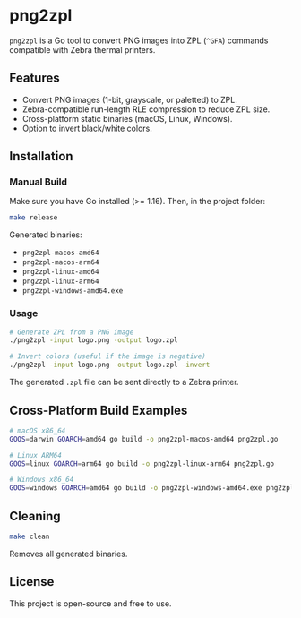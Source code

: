 # png2zpl

`png2zpl` is a Go tool to convert PNG images into ZPL (`^GFA`) commands compatible with Zebra thermal printers.

## Features

- Convert PNG images (1-bit, grayscale, or paletted) to ZPL.
- Zebra-compatible run-length RLE compression to reduce ZPL size.
- Cross-platform static binaries (macOS, Linux, Windows).
- Option to invert black/white colors.

## Installation

### Manual Build

Make sure you have Go installed (>= 1.16). Then, in the project folder:

```bash
make release
```

Generated binaries:
- `png2zpl-macos-amd64`
- `png2zpl-macos-arm64`
- `png2zpl-linux-amd64`
- `png2zpl-linux-arm64`
- `png2zpl-windows-amd64.exe`

### Usage

```bash
# Generate ZPL from a PNG image
./png2zpl -input logo.png -output logo.zpl

# Invert colors (useful if the image is negative)
./png2zpl -input logo.png -output logo.zpl -invert
```

The generated `.zpl` file can be sent directly to a Zebra printer.

## Cross-Platform Build Examples

```bash
# macOS x86_64
GOOS=darwin GOARCH=amd64 go build -o png2zpl-macos-amd64 png2zpl.go

# Linux ARM64
GOOS=linux GOARCH=arm64 go build -o png2zpl-linux-arm64 png2zpl.go

# Windows x86_64
GOOS=windows GOARCH=amd64 go build -o png2zpl-windows-amd64.exe png2zpl.go
```

## Cleaning

```bash
make clean
```
Removes all generated binaries.

## License

This project is open-source and free to use.

